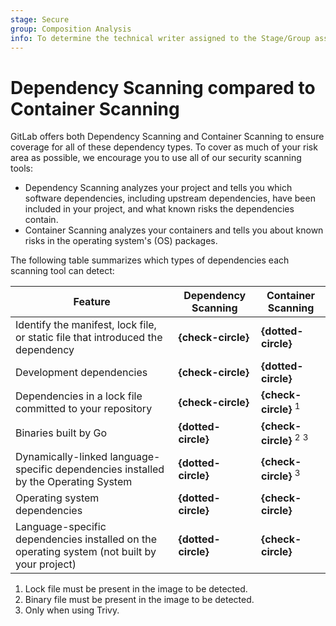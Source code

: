 ```yaml
---
stage: Secure
group: Composition Analysis
info: To determine the technical writer assigned to the Stage/Group associated with this page, see https://about.gitlab.com/handbook/product/ux/technical-writing/#assignments
---
```


# Dependency Scanning compared to Container Scanning

GitLab offers both Dependency Scanning and Container Scanning to ensure coverage for all of these
dependency types. To cover as much of your risk area as possible, we encourage you to use all of our
security scanning tools:

- Dependency Scanning analyzes your project and tells you which software dependencies,
  including upstream dependencies, have been included in your project, and what known
  risks the dependencies contain.
- Container Scanning analyzes your containers and tells you about known risks in the operating
  system's (OS) packages.

The following table summarizes which types of dependencies each scanning tool can detect:

| Feature                                                                                      | Dependency Scanning | Container Scanning                           |
|----------------------------------------------------------------------------------------------|---------------------|----------------------------------------------|
| Identify the manifest, lock file, or static file that introduced the dependency              | **{check-circle}**  | **{dotted-circle}**                          |
| Development dependencies                                                                     | **{check-circle}**  | **{dotted-circle}**                          |
| Dependencies in a lock file committed to your repository                                     | **{check-circle}**  | **{check-circle}** <sup>1</sup>              |
| Binaries built by Go                                                                         | **{dotted-circle}** | **{check-circle}** <sup>2</sup> <sup>3</sup> |
| Dynamically-linked language-specific dependencies installed by the Operating System          | **{dotted-circle}** | **{check-circle}** <sup>3</sup>              |
| Operating system dependencies                                                                | **{dotted-circle}** | **{check-circle}**                           |
| Language-specific dependencies installed on the operating system (not built by your project) | **{dotted-circle}** | **{check-circle}**                           |

1. Lock file must be present in the image to be detected.
1. Binary file must be present in the image to be detected.
1. Only when using Trivy.
